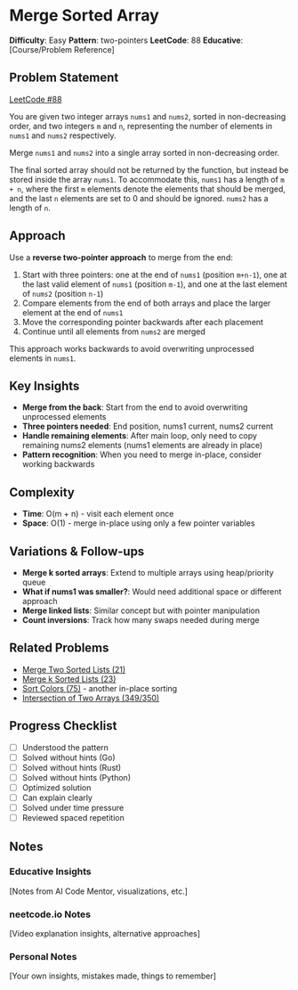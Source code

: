 # Merge Sorted Array

**Difficulty**: Easy
**Pattern**: two-pointers
**LeetCode**: 88
**Educative**: [Course/Problem Reference]

## Problem Statement
[LeetCode #88](https://leetcode.com/problems/merge-sorted-array/)

You are given two integer arrays `nums1` and `nums2`, sorted in non-decreasing order, and two integers `m` and `n`, representing the number of elements in `nums1` and `nums2` respectively.

Merge `nums1` and `nums2` into a single array sorted in non-decreasing order.

The final sorted array should not be returned by the function, but instead be stored inside the array `nums1`. To accommodate this, `nums1` has a length of `m + n`, where the first `m` elements denote the elements that should be merged, and the last `n` elements are set to 0 and should be ignored. `nums2` has a length of `n`.

## Approach
Use a **reverse two-pointer approach** to merge from the end:

1. Start with three pointers: one at the end of `nums1` (position `m+n-1`), one at the last valid element of `nums1` (position `m-1`), and one at the last element of `nums2` (position `n-1`)
2. Compare elements from the end of both arrays and place the larger element at the end of `nums1`
3. Move the corresponding pointer backwards after each placement
4. Continue until all elements from `nums2` are merged

This approach works backwards to avoid overwriting unprocessed elements in `nums1`.

## Key Insights
- **Merge from the back**: Start from the end to avoid overwriting unprocessed elements
- **Three pointers needed**: End position, nums1 current, nums2 current
- **Handle remaining elements**: After main loop, only need to copy remaining nums2 elements (nums1 elements are already in place)
- **Pattern recognition**: When you need to merge in-place, consider working backwards

## Complexity
- **Time**: O(m + n) - visit each element once
- **Space**: O(1) - merge in-place using only a few pointer variables

## Variations & Follow-ups
- **Merge k sorted arrays**: Extend to multiple arrays using heap/priority queue
- **What if nums1 was smaller?**: Would need additional space or different approach
- **Merge linked lists**: Similar concept but with pointer manipulation
- **Count inversions**: Track how many swaps needed during merge

## Related Problems
- [Merge Two Sorted Lists (21)](https://leetcode.com/problems/merge-two-sorted-lists/)
- [Merge k Sorted Lists (23)](https://leetcode.com/problems/merge-k-sorted-lists/)
- [Sort Colors (75)](https://leetcode.com/problems/sort-colors/) - another in-place sorting
- [Intersection of Two Arrays (349/350)](https://leetcode.com/problems/intersection-of-two-arrays/)

## Progress Checklist
- [ ] Understood the pattern
- [ ] Solved without hints (Go)
- [ ] Solved without hints (Rust)
- [ ] Solved without hints (Python)
- [ ] Optimized solution
- [ ] Can explain clearly
- [ ] Solved under time pressure
- [ ] Reviewed spaced repetition

## Notes
### Educative Insights
[Notes from AI Code Mentor, visualizations, etc.]

### neetcode.io Notes
[Video explanation insights, alternative approaches]

### Personal Notes
[Your own insights, mistakes made, things to remember]
